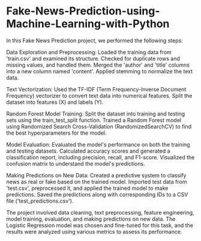 # Fake-News-Prediction-using-Machine-Learning-with-Python

In this Fake News Prediction project, we performed the following steps:

Data Exploration and Preprocessing:
Loaded the training data from 'train.csv' and examined its structure.
Checked for duplicate rows and missing values, and handled them.
Merged the 'author' and 'title' columns into a new column named 'content'.
Applied stemming to normalize the text data.

Text Vectorization:
Used the TF-IDF (Term Frequency-Inverse Document Frequency) vectorizer to convert text data into numerical features.
Split the dataset into features (X) and labels (Y).

Random Forest Model Training:
Split the dataset into training and testing sets using the train_test_split function.
Trained a Random Forest model using Randomized Search Cross-Validation (RandomizedSearchCV) to find the best hyperparameters for the model.

Model Evaluation:
Evaluated the model's performance on both the training and testing datasets.
Calculated accuracy scores and generated a classification report, including precision, recall, and F1-score.
Visualized the confusion matrix to understand the model's predictions.

Making Predictions on New Data:
Created a predictive system to classify news as real or fake based on the trained model.
Imported test data from 'test.csv', preprocessed it, and applied the trained model to make predictions.
Saved the predictions along with corresponding IDs to a CSV file ('test_predictions.csv').

The project involved data cleaning, text preprocessing, feature engineering, model training, evaluation, and making predictions on new data. The Logistic Regression model was chosen and fine-tuned for this task, and the results were analyzed using various metrics to assess its performance.
